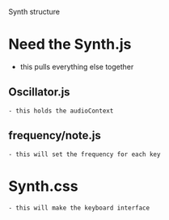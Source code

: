 Synth structure

# Need the Synth.js
 - this pulls everything else together

## Oscillator.js
    - this holds the audioContext

## frequency/note.js
    - this will set the frequency for each key


# Synth.css
    - this will make the keyboard interface